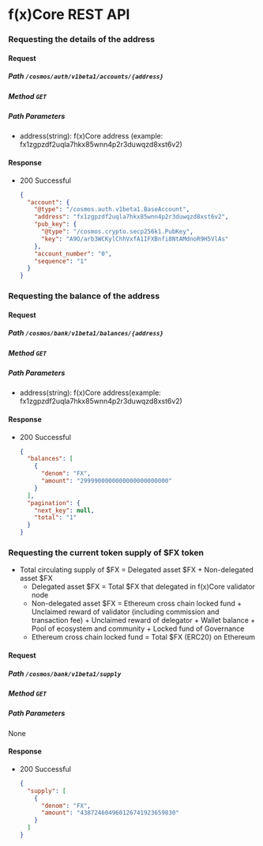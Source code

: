 # f(x)Core REST API 

### Requesting the details of the address 

#### Request

##### Path `/cosmos/auth/v1beta1/accounts/{address}`

##### Method `GET`

##### Path Parameters

* address(string): f(x)Core address (example: fx1zgpzdf2uqla7hkx85wnn4p2r3duwqzd8xst6v2)

#### Response

* 200 Successful
    
    ```json
    {
      "account": {
        "@type": "/cosmos.auth.v1beta1.BaseAccount",
        "address": "fx1zgpzdf2uqla7hkx85wnn4p2r3duwqzd8xst6v2",
        "pub_key": {
          "@type": "/cosmos.crypto.secp256k1.PubKey",
          "key": "A9O/arb3WCKylChhVxfA1IFXBnfi8NtAMdnoR9H5VlAs"
        },
        "account_number": "0",
        "sequence": "1"
      }
    }
    ```

### Requesting the balance of the address

#### Request

##### Path `/cosmos/bank/v1beta1/balances/{address}`

##### Method `GET`

##### Path Parameters

* address(string): f(x)Core address(example: fx1zgpzdf2uqla7hkx85wnn4p2r3duwqzd8xst6v2)

#### Response

* 200 Successful

    ```json
    {
      "balances": [
        {
          "denom": "FX",
          "amount": "2999900000000000000000000"
        }
      ],
      "pagination": {
        "next_key": null,
        "total": "1"
      }
    }
    ```

### Requesting the current token supply of $FX token

* Total circulating supply of $FX = Delegated asset $FX + Non-delegated asset $FX 
    * Delegated asset $FX = Total $FX that delegated in f(x)Core validator node
    * Non-delegated asset $FX = Ethereum cross chain locked fund  + Unclaimed reward of validator (including commission and transaction fee) + Unclaimed reward of delegator + Wallet balance + Pool of ecosystem and community + Locked fund of Governance
    * Ethereum cross chain locked fund = Total $FX (ERC20) on Ethereum

#### Request

##### Path `/cosmos/bank/v1beta1/supply`

##### Method `GET`

##### Path Parameters

None

#### Response

* 200 Successful

    ```json
    {
      "supply": [
        {
          "denom": "FX",
          "amount": "438724604960126741923659830"
        }
      ]
    }
    ````
